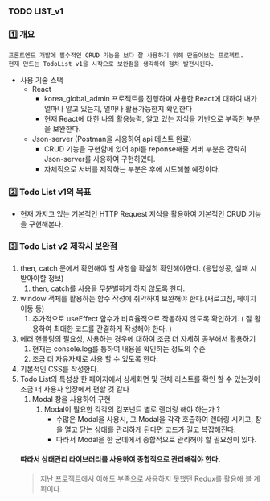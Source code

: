 ### TODO LIST_v1

### 1️⃣ 개요
    프론트엔드 개발에 필수적인 CRUD 기능을 보다 잘 사용하기 위해 만들어보는 프로젝트.
    현재 만드는 TodoList v1을 시작으로 보완점을 생각하여 점차 발전시킨다.

- 사용 기술 스택
  - React
    - korea_global_admin 프로젝트를 진행하며 사용한 React에 대하여 내가 얼마나 알고 있는지, 얼마나 활용가능한지 확인한다
    - 현재 React에 대한 나의 활용능력, 알고 있는 지식을 기반으로 부족한 부분을 보완한다. 
  - Json-server (Postman을 사용하여 api 테스트 완료)
    - CRUD 기능을 구현함에 있어 api를 reponse해줄 서버 부분은 간략히 Json-server를 사용하여 구현하였다.
    - 자체적으로 서버를 제작하는 부분은 후에 시도해볼 예정이다.
### 2️⃣ Todo List v1의 목표
- 현재 가지고 있는 기본적인 HTTP Request 지식을 활용하여 기본적인 CRUD 기능을 구현해본다.

### 3️⃣ Todo List v2 제작시 보완점
1. then, catch 문에서 확인해야 할 사항을 확실히 확인해야한다. (응답성공, 실패 시 받아야할 정보)
   1. then, catch를 사용을 무분별하게 하지 않도록 한다.
2. window 객체를 활용하는 함수 작성에 취약하여 보완해야 한다.(새로고침, 페이지 이동 등)
   1. 추가적으로 useEffect 함수가 비효율적으로 작동하지 않도록 확인하기. ( 잘 활용하여 최대한 코드를 간결하게 작성해야 한다. )
3. 에러 핸들링의 필요성, 사용하는 경우에 대하여 조금 더 자세히 공부해서 활용하기
   1. 현재는 console.log를 통하여 내용을 확인하는 정도의 수준
   2. 조금 더 자유자재로 사용 할 수 있도록 한다.
4. 기본적인 CSS를 작성한다.
5. Todo List의 특성상 한 페이지에서 상세화면 및 전체 리스트를 확인 할 수 있는것이 조금 더 사용자 입장에서 편할 것 같다
    1. Modal 창을 사용하여 구현
        1. Modal이 필요한 각각의 컴포넌트 별로 렌더링 해야 하는가 ?
           - 수많은 Modal을 사용시, 그 Modal을 각각 호출하여 렌더링 시키고, 창을 열고 닫는 상태를 관리하게 된다면 코드가 길고 복잡해진다.
           - 따라서 Modal을 한 군데에서 종합적으로 관리해야 할 필요성이 있다.
      #### 따라서 상태관리 라이브러리를 사용하여 종합적으로 관리해줘야 한다.
      > 지난 프로젝트에서 이해도 부족으로 사용하지 못했던 Redux를 활용해 볼 계획이다.